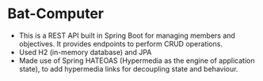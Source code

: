 # Bat-Computer
- This is a REST API built in Spring Boot for managing members and objectives. It provides endpoints to perform CRUD operations.
- Used H2 (in-memory database) and JPA
- Made use of Spring HATEOAS (Hypermedia as the engine of application state), to add hypermedia links for decoupling state and behaviour.
